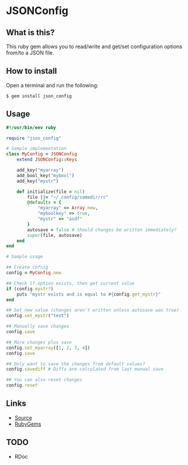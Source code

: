 # JSONConfig

## What is this?

This ruby gem allows you to read/write and get/set configuration
options from/to a JSON file.

## How to install

Open a terminal and run the following:

```
$ gem install json_config
```

## Usage

```ruby
#!/usr/bin/env ruby

require "json_config"

# Sample implementation
class MyConfig < JSONConfig
    extend JSONConfig::Keys

    add_key("myarray")
    add_bool_key("mybool")
    add_key("mystr")

    def initialize(file = nil)
        file ||= "~/.config/somedir/rc"
        @defaults = {
            "myarray" => Array.new,
            "myboolkey" => true,
            "mystr" => "asdf"
        }
        autosave = false # Should changes be written immediately?
        super(file, autosave)
    end
end

# Sample usage

## Create cofnig
config = MyConfig.new

## Check if option exists, then get current value
if (config.mystr?)
    puts "mystr exists and is equal to #{config.get_mystr}"
end

## Set new value (changes aren't written unless autosave was true)
config.set_mystr("test")

## Manually save changes
config.save

## More changes plus save
config.set_myarray([1, 2, 3, 4])
config.save

## Only want to save the changes from default values?
config.savediff # Diffs are calculated from last manual save

## You can also reset changes
config.reset
```

## Links

- [Source](https://gitlab.com/mjwhitta/json_config/tree/ruby)
- [RubyGems](https://rubygems.org/gems/json_config)

## TODO

- RDoc
